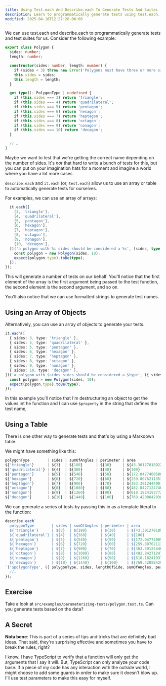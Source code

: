 ```yaml
---
title: Using Test.each And Describe.each To Generate Tests And Suites
description: Learn to programmatically generate tests using test.each.
modified: 2025-04-16T12:27:20-06:00
---
```


We can use test.each and describe.each to programmatically generate tests and test suites for us. Consider the following example:

```ts
export class Polygon {
  sides: number;
  length: number;

  constructor(sides: number, length: number) {
    if (sides < 3) throw new Error('Polygons must have three or more sides.');
    this.sides = sides;
    this.length = length;
  }

  get type(): PolygonType | undefined {
    if (this.sides === 3) return 'triangle';
    if (this.sides === 4) return 'quadrilateral';
    if (this.sides === 5) return 'pentagon';
    if (this.sides === 6) return 'hexagon';
    if (this.sides === 7) return 'heptagon';
    if (this.sides === 8) return 'octagon';
    if (this.sides === 9) return 'nonagon';
    if (this.sides === 10) return 'decagon';
  }

  // …
}
```

Maybe we want to test that we're getting the correct name depending on the number of sides. It's _not_ that hard to write a bunch of tests for this, but you can put on your imagination hats for a moment and imagine a world where you have a lot more cases.

`describe.each` and `it.each` (or, `test.each`) allow us to use an array or table to automatically generate tests for ourselves.

For examples, we can use an array of arrays:

```ts
  it.each([
    [3, 'triangle'],
    [4, 'quadrilateral'],
    [5, 'pentagon'],
    [6, 'hexagon'],
    [7, 'heptagon'],
    [8, 'octagon'],
    [9, 'nonagon'],
    [10, 'decagon'],
  ])('a polygon with %i sides should be considered a %s', (sides, type) => {
    const polygon = new Polygon(sides, 10);
    expect(polygon.type).toBe(type);
  });
});
```

This will generate a number of tests on our behalf. You'll notice that the first element of the array is the first argument being passed to the test function, the second element is the second argument, and so on.

You'll also notice that we can use formatted strings to generate test names.

## Using an Array of Objects

Alternatively, you can use an array of objects to generate your tests.

```ts
it.each([
  { sides: 3, type: 'triangle' },
  { sides: 4, type: 'quadrilateral' },
  { sides: 5, type: 'pentagon' },
  { sides: 6, type: 'hexagon' },
  { sides: 7, type: 'heptagon' },
  { sides: 8, type: 'octagon' },
  { sides: 9, type: 'nonagon' },
  { sides: 10, type: 'decagon' },
])('a polygon with $sides sides should be considered a $type', ({ sides, type }) => {
  const polygon = new Polygon(sides, 10);
  expect(polygon.type).toBe(type);
});
```

In this example you'll notice that I'm destructuring an object to get the values int he function and I can use `$property` in the string that defines the test name,

## Using a Table

There is one other way to generate tests and that's by using a Markdown table.

We might have something like this:

```ts
polygonType        | sides | sumOfAngles | perimeter | area
${'triangle'}      | ${3}  | ${180}      | ${30}     | ${43.3012701892219}
${'quadrilateral'} | ${4}  | ${360}      | ${40}     | ${100}
${'pentagon'}      | ${5}  | ${540}      | ${50}     | ${172.047740058897}
${'hexagon'}       | ${6}  | ${720}      | ${60}     | ${259.807621135332}
${'heptagon'}      | ${7}  | ${900}      | ${70}     | ${363.391244400159}
${'octagon'}       | ${8}  | ${1080}     | ${80}     | ${482.842712474619}
${'nonagon'}       | ${9}  | ${1260}     | ${90}     | ${618.18241937729}
${'decagon'}       | ${10} | ${1440}     | ${100}    | ${769.420884293813}
```

We can generate a series of tests by passing this in as a template literal to the function:

```ts
describe.each`
  polygonType        | sides | sumOfAngles | perimeter | area
  ${'triangle'}      | ${3}  | ${180}      | ${30}     | ${43.3012701892219}
  ${'quadrilateral'} | ${4}  | ${360}      | ${40}     | ${100}
  ${'pentagon'}      | ${5}  | ${540}      | ${50}     | ${172.047740058897}
  ${'hexagon'}       | ${6}  | ${720}      | ${60}     | ${259.807621135332}
  ${'heptagon'}      | ${7}  | ${900}      | ${70}     | ${363.391244400159}
  ${'octagon'}       | ${8}  | ${1080}     | ${80}     | ${482.842712474619}
  ${'nonagon'}       | ${9}  | ${1260}     | ${90}     | ${618.18241937729}
  ${'decagon'}       | ${10} | ${1440}     | ${100}    | ${769.420884293813}
`('$polygonType', ({ polygonType, sides, lengthOfSide, sumOfAngles, perimeter, area }) => {
  //…
});
```

## Exercise

Take a look at `src/examples/parameterizing-tests/polygon.test.ts`. Can you generate tests based on the data?

## A Secret

**Nota bene**: This is part of a series of tips and tricks that are definitely bad ideas. That said, they're surprising effective and sometimes you have to break the rules, right?

I know. I have TypeScript to verify that a function will only get the arguments that I say it will. But, TypeScript can only analyze your code base. If a piece of my code has any interaction with the outside world, I might choose to add some guards in order to make sure it doesn't blow up. I'll use test parameters to make this easy for myself.
